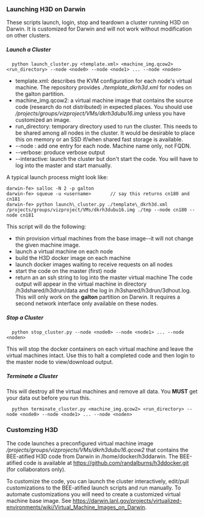 
<h3> Launching H3D on Darwin </h3>

These scripts launch, login, stop and teardown a cluster running H3D on Darwin.
It is customized for Darwin and will not work without modification on other clusters.

<h5> Launch a Cluster </h5>

````
  python launch_cluster.py <template.xml> <machine_img.qcow2> <run_directory> --node <node0> --node <node1> ... --node <noden>
````
  * template.xml: describes the KVM configuration for each node's virtual machine.  The repository provides _./template\_dkrh3d.xml_ for nodes on the galton partition.
  * machine\_img.qcow2: a virtual machine image that contains the source code (research do not distributed) in expected places.  You should use _/projects/groups/vizproject/VMs/dkrh3dubu16.img_ unless you have customized an image.
  * run_directory: temporary directory used to run the cluster.  This needs to be shared among all nodes in the cluster.  It would be desirable to place this on memory or an SSD if/when shared fast storage is available.
  * --node <node1>: add one entry for each node.  Machine name only, not FQDN.
  * --verbose: produce verbose output
  * --interactive: launch the cluster but don't start the code.  You will have to log into the master and start manually.

A typical launch process might look like:
````
darwin-fe> salloc -N 2 -p galton
darwin-fe> squeue -u <username>       // say this returns cn180 and cn181
darwin-fe> python launch\_cluster.py ./template\_dkrh3d.xml /projects/groups/vizproject/VMs/dkrh3dubu16.img ./tmp --node cn180 --node cn181
````

This script will do the following:
 * thin provision virtual machines from the base image--it will not change the given machine image.
 * launch a virtual machine on each node
 * build the H3D docker image on each machine
 * launch docker images waiting to receive requests on all nodes
 * start the code on the master (first) node
 * return an an ssh string to log into the master virtual machine
The code output will appear in the virtual machine in directory /h3dshared/h3drun/data and the log in /h3shared/h3drun/3dhout.log.  This will only work on the __galton__ partition on Darwin.  It requires a second network interface only available on these nodes.

<h5> Stop a Cluster </h5>

````
  python stop_cluster.py --node <node0> --node <node1> ... --node <noden>
````

This will stop the docker containers on each virtual machine and leave the virtual machines intact.  Use this to halt a completed code and then login to the master node to view/download output.

<h5> Terminate a Cluster</h5>

This will destroy all the virtual machines and remove all data.  You __MUST__ get your data out before you run this.

````
  python terminate_cluster.py <machine_img.qcow2> <run_directory> --node <node0> --node <node1> ... --node <noden>
````

<h3> Customzing H3D </h3>

The code launches a preconfigured virtual machine image _/projects/groups/vizprojects/VMs/dkrh3dubu16.qcow2_ 
that contains the BEE-atified H3D code from Darwin in /home/docker/h3ddarwin.  The BEE-atified code
is available at https://github.com/randalburns/h3ddocker.git (for collaborators only).

To customize the code, you can launch the cluster interactively, edit/pull customizations to the 
BEE-atified launch scripts and run manually.  To automate customizations you will need to 
create a customized virtual machine base image.  See https://darwin.lanl.gov/projects/virtualized-environments/wiki/Virtual_Machine_Images_on_Darwin. 

